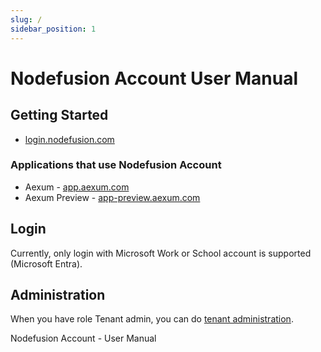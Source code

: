 ```yaml
---
slug: /
sidebar_position: 1
---
```


# Nodefusion Account User Manual

## Getting Started

* [login.nodefusion.com](https://login.nodefusion.com)

### Applications that use Nodefusion Account

* Aexum - [app.aexum.com](https://app.aexum.com)
* Aexum Preview - [app-preview.aexum.com](https://app-preview.aexum.com)

## Login

Currently, only login with Microsoft Work or School account is supported (Microsoft Entra).

## Administration

When you have role Tenant admin, you can do [tenant administration](./Tenant%20Administration/index.md).

Nodefusion Account - User Manual
